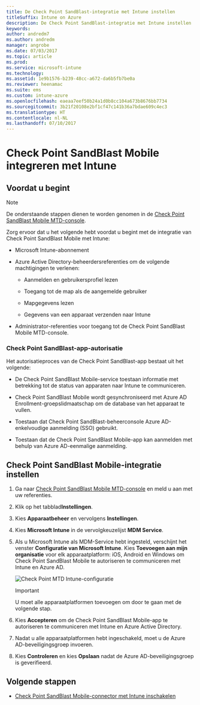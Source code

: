 ```yaml
---
title: De Check Point SandBlast-integratie met Intune instellen
titleSuffix: Intune on Azure
description: De Check Point SandBlast-integratie met Intune instellen
keywords: 
author: andredm7
ms.author: andredm
manager: angrobe
ms.date: 07/03/2017
ms.topic: article
ms.prod: 
ms.service: microsoft-intune
ms.technology: 
ms.assetid: 1e9b1576-b239-48cc-a672-da6b5fb7be0a
ms.reviewer: heenamac
ms.suite: ems
ms.custom: intune-azure
ms.openlocfilehash: eaeaa7eef50b24a1d0b8cc104a673b8676bb7734
ms.sourcegitcommit: 3b21f20108e2bf1cf47c141b36a7bdae609c4ec3
ms.translationtype: HT
ms.contentlocale: nl-NL
ms.lasthandoff: 07/10/2017
---
```

# <a name="integrate-check-point-sandblast-mobile-with-intune"></a>Check Point SandBlast Mobile integreren met Intune

## <a name="before-you-begin"></a>Voordat u begint

> [!NOTE] 
> De onderstaande stappen dienen te worden genomen in de [Check Point SandBlast Mobile MTD-console](https://intune-4.eu1.locsec.net/).

Zorg ervoor dat u het volgende hebt voordat u begint met de integratie van Check Point SandBlast Mobile met Intune:

-   Microsoft Intune-abonnement

-   Azure Active Directory-beheerdersreferenties om de volgende machtigingen te verlenen:

    -   Aanmelden en gebruikersprofiel lezen

    -   Toegang tot de map als de aangemelde gebruiker

    -   Mapgegevens lezen

    -   Gegevens van een apparaat verzenden naar Intune

-   Administrator-referenties voor toegang tot de Check Point SandBlast Mobile MTD-console.

### <a name="check-point-sandblast-app-authorization"></a>Check Point SandBlast-app-autorisatie

Het autorisatieproces van de Check Point SandBlast-app bestaat uit het volgende:

-   De Check Point SandBlast Mobile-service toestaan informatie met betrekking tot de status van apparaten naar Intune te communiceren.

-   Check Point SandBlast Mobile wordt gesynchroniseerd met Azure AD Enrollment-groepslidmaatschap om de database van het apparaat te vullen.

-   Toestaan dat Check Point SandBlast-beheerconsole Azure AD-enkelvoudige aanmelding (SSO) gebruikt.

-   Toestaan dat de Check Point SandBlast Mobile-app kan aanmelden met behulp van Azure AD-eenmalige aanmelding.

## <a name="to-set-up-check-point-sandblast-mobile-integration"></a>Check Point SandBlast Mobile-integratie instellen

1.  Ga naar [Check Point SandBlast Mobile MTD-console](https://intune-4.eu1.locsec.net/) en meld u aan met uw referenties.

2.  Klik op het tabblad**Instellingen**.

3.  Kies **Apparaatbeheer** en vervolgens **Instellingen**.

4.  Kies **Microsoft Intune** in de vervolgkeuzelijst **MDM Service**.

5.  Als u Microsoft Intune als MDM-Service hebt ingesteld, verschijnt het venster **Configuratie van Microsoft Intune**. Kies **Toevoegen aan mijn organisatie** voor elk apparaatplatform: iOS, Android en Windows om Check Point SandBlast Mobile te autoriseren te communiceren met Intune en Azure AD.

    ![Check Point MTD Intune-configuratie](./media/checkpoint-MTD-1.PNG)

    > [!IMPORTANT]
    > U moet alle apparaatplatformen toevoegen om door te gaan met de volgende stap.

6.  Kies **Accepteren** om de Check Point SandBlast Mobile-app te autoriseren te communiceren met Intune en Azure Active Directory.

7.  Nadat u alle apparaatplatformen hebt ingeschakeld, moet u de Azure AD-beveiligingsgroep invoeren.

8.  Kies **Controleren** en kies **Opslaan** nadat de Azure AD-beveiligingsgroep is geverifieerd.

## <a name="next-steps"></a>Volgende stappen

- [Check Point SandBlast Mobile-connector met Intune inschakelen](mtd-connector-enable.md)